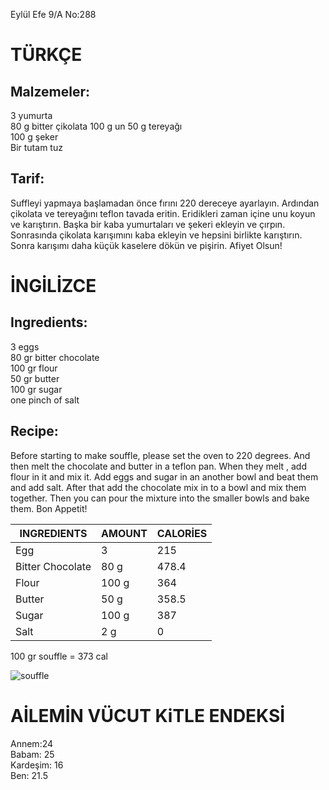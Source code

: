 Eylül Efe 9/A No:288     


 
# TÜRKÇE   
 
## Malzemeler:          
3 yumurta     
80 g bitter çikolata
100 g un
50 g tereyağı    
100 g şeker     
Bir tutam tuz
 
## Tarif:         
Suffleyi yapmaya başlamadan önce fırını 220 dereceye ayarlayın. Ardından çikolata ve tereyağını teflon tavada eritin. Eridikleri zaman içine unu koyun ve karıştırın. Başka bir kaba yumurtaları ve şekeri ekleyin ve çırpın. Sonrasında çikolata karışımını kaba ekleyin ve hepsini birlikte karıştırın. Sonra karışımı daha küçük kaselere dökün ve pişirin. Afiyet Olsun!
 
 
# İNGİLİZCE     

## Ingredients:           
3 eggs    
80 gr bitter chocolate    
100 gr flour    
50 gr butter     
100 gr sugar     
one pinch of salt       

## Recipe:               
Before starting to make souffle, please set the oven to 220 degrees. And then melt the chocolate and butter in a teflon pan. When they melt , add flour in it and mix it. Add eggs and sugar in an another bowl and beat them and add salt. After that add the chocolate mix in to a bowl and mix them together. Then you can pour the mixture into the smaller bowls and bake them. Bon Appetit!

| INGREDIENTS | AMOUNT | CALORİES |
| ----------- | ------ | -------- |
|    Egg      |   3    |    215   |
|Bitter Chocolate| 80 g|478.4|
|Flour| 100 g|364|
|Butter|50 g|358.5|
|Sugar|100 g|387|
|Salt|2 g|0|


100 gr souffle = 373 cal     

![souffle](https://hizliresim.com/73quDi)





# AİLEMİN VÜCUT KiTLE ENDEKSİ    
Annem:24    
Babam: 25    
Kardeşim: 16    
Ben: 21.5    
